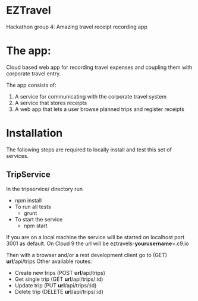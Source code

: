 # EZTravel
Hackathon group 4: Amazing travel receipt recording app

The app:
========
Cloud based web app for recording travel expenses and coupling them with corporate travel entry.

The app consists of:
 1. A service for communicating with the corporate travel system
 1. A service that stores receipts
 1. A web app that lets a user browse planned trips and register receipts

Installation
============
The following steps are required to locally install and test this set of services.

TripService
-----------
In the tripservice/ directory run
  * npm install
  * To run all tests
    * grunt
  * To start the service
    * npm start

If you are on a local machine the service will be started on localhost port 3001 as default.
On Cloud 9 the url will be eztravels-__yourusername__>.c9.io

Then with a browser and/or a rest development client go to (GET) __url__/api/trips
Other available routes:
  * Create new trips (POST __url__/api/trips)
  * Get single trip (GET __url__/api/trips/:id)
  * Update trip (PUT __url__/api/trips/:id)
  * Delete trip (DELETE __url__/api/trips/:id)

